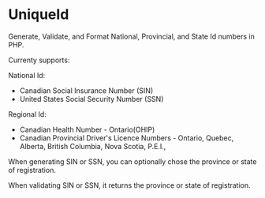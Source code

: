 UniqueId
==========

Generate, Validate, and Format National, Provincial, and State Id numbers in PHP.

Currenty supports:

National Id:
- Canadian Social Insurance Number (SIN)
- United States Social Security Number (SSN)

Regional Id:
- Canadian Health Number - Ontario(OHIP)
- Canadian Provincial Driver's Licence Numbers - Ontario, Quebec, Alberta, British Columbia, Nova Scotia, P.E.I.,

When generating SIN or SSN, you can optionally chose the province or state of registration.

When validating SIN or SSN, it returns the province or state of registration.
